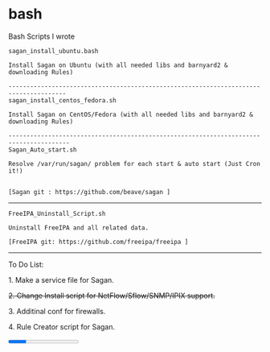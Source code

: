 # bash
Bash Scripts I wrote


    sagan_install_ubuntu.bash   

    Install Sagan on Ubuntu (with all needed libs and barnyard2 & downloading Rules)
    
    --------------------------------------------------------------------------------------
    sagan_install_centos_fedora.sh
    
    Install Sagan on CentOS/Fedora (with all needed libs and barnyard2 & downloading Rules)
	
    ---------------------------------------------------------------------------------------
    Sagan_Auto_start.sh
	
    Resolve /var/run/sagan/ problem for each start & auto start (Just Cron it!)
	

    [Sagan git : https://github.com/beave/sagan ]
---------------------------------------------------------------------------------------------
   
    FreeIPA_Uninstall_Script.sh

    Uninstall FreeIPA and all related data.

    [FreeIPA git: https://github.com/freeipa/freeipa ]
---------------------------------------------------------------------------------------------
   
   To Do List:
    
   <p>1. Make a service file for Sagan.</p>
   <p><s>2. Change Install script for NetFlow/Sflow/SNMP/IPIX support.</s></p>
   <p>3. Additinal conf for firewalls.</p>
   <p>4. Rule Creator script for Sagan.</p>
   <form><progress id="progress" value="25" max="100"></progress></form>
